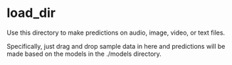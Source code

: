 # load_dir

Use this directory to make predictions on audio, image, video, or text files.

Specifically, just drag and drop sample data in here and predictions will be made based on the models in the ./models directory.
